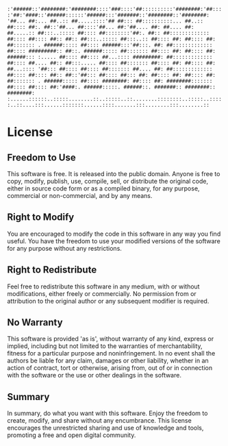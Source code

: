 ` :'######::'########:'########::::'###::::'##::::::::::'########:'##::::'##:'####::'######::::::'######:::'#######::'########::'########:
'##... ##:... ##..:: ##.....::::'## ##::: ##::::::::::... ##..:: ##:::: ##:. ##::'##... ##::::'##... ##:'##.... ##: ##.... ##: ##.....::
 ##:::..::::: ##:::: ##::::::::'##:. ##:: ##::::::::::::: ##:::: ##:::: ##:: ##:: ##:::..::::: ##:::..:: ##:::: ##: ##:::: ##: ##:::::::
. ######::::: ##:::: ######:::'##:::. ##: ##::::::::::::: ##:::: #########:: ##::. ######::::: ##::::::: ##:::: ##: ##:::: ##: ######:::
:..... ##:::: ##:::: ##...:::: #########: ##::::::::::::: ##:::: ##.... ##:: ##:::..... ##:::: ##::::::: ##:::: ##: ##:::: ##: ##...::::
'##::: ##:::: ##:::: ##::::::: ##.... ##: ##::::::::::::: ##:::: ##:::: ##:: ##::'##::: ##:::: ##::: ##: ##:::: ##: ##:::: ##: ##:::::::
. ######::::: ##:::: ########: ##:::: ##: ########::::::: ##:::: ##:::: ##:'####:. ######:::::. ######::. #######:: ########:: ########:
:......::::::..:::::........::..:::::..::........::::::::..:::::..:::::..::....:::......:::::::......::::.......:::........:::........:: `

# License

## Freedom to Use

This software is free. It is released into the public domain. Anyone is free to copy, modify, publish, use, compile, sell, or distribute the original code, either in source code form or as a compiled binary, for any purpose, commercial or non-commercial, and by any means.

## Right to Modify

You are encouraged to modify the code in this software in any way you find useful. You have the freedom to use your modified versions of the software for any purpose without any restrictions.

## Right to Redistribute

Feel free to redistribute this software in any medium, with or without modifications, either freely or commercially. No permission from or attribution to the original author or any subsequent modifier is required.

## No Warranty

This software is provided 'as is', without warranty of any kind, express or implied, including but not limited to the warranties of merchantability, fitness for a particular purpose and noninfringement. In no event shall the authors be liable for any claim, damages or other liability, whether in an action of contract, tort or otherwise, arising from, out of or in connection with the software or the use or other dealings in the software.

## Summary

In summary, do what you want with this software. Enjoy the freedom to create, modify, and share without any encumbrance. This license encourages the unrestricted sharing and use of knowledge and tools, promoting a free and open digital community.
